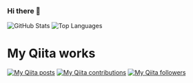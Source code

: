 ### Hi there 👋

![GitHub Stats](https://github-readme-stats.vercel.app/api?username=yahsan2&count_private=true&show_icons=true&theme=monokai)
![Top Languages](https://github-readme-stats.vercel.app/api/top-langs/?username=yahsan2&layout=compact&theme=monokai)

# My Qiita works

[![My Qiita posts](https://qiita-badge.apiapi.app/s/yahsan2/posts.svg)](http://qiita.com/yahsan2) [![My Qiita contributions](https://qiita-badge.apiapi.app/s/yahsan2/contributions.svg)](http://qiita.com/yahsan2) [![My Qiita followers](https://qiita-badge.apiapi.app/s/yahsan2/followers.svg)](http://qiita.com/yahsan2)
                
<!--
**yahsan2/yahsan2** is a ✨ _special_ ✨ repository because its `README.md` (this file) appears on your GitHub profile.

Here are some ideas to get you started:

- 🔭 I’m currently working on ...
- 🌱 I’m currently learning ...
- 👯 I’m looking to collaborate on ...
- 🤔 I’m looking for help with ...
- 💬 Ask me about ...
- 📫 How to reach me: ...
- 😄 Pronouns: ...
- ⚡ Fun fact: ...
-->
